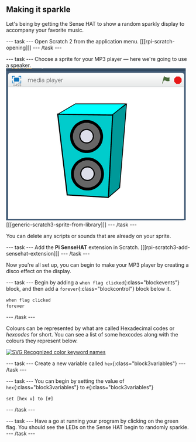 ## Making it sparkle

Let's being by getting the Sense HAT to show a random sparkly display to accompany your favorite music.

--- task ---
Open Scratch 2 from the application menu.
[[[rpi-scratch-opening]]]
--- /task ---

--- task ---
Choose a sprite for your MP3 player — here we're going to use a speaker.
![speaker](images/speaker.png)
[[[generic-scratch3-sprite-from-library]]]
--- /task ---

You can delete any scripts or sounds that are already on your sprite.

--- task ---
Add the **Pi SenseHAT** extension in Scratch.
[[[rpi-scratch3-add-sensehat-extension]]]
--- /task ---

Now you're all set up, you can begin to make your MP3 player by creating a disco effect on the display.

--- task ---
Begin by adding a `when flag clicked`{:class="blockevents"} block, and then add a `forever`{:class="blockcontrol"} block below it.
```blocks3
when flag clicked
forever
```
--- /task ---

Colours can be represented by what are called Hexadecimal codes or *hexcodes* for short. You can see a list of some hexcodes along with the colours they represent below.

<a title="Monaneko [Public domain], via Wikimedia Commons" href="https://commons.wikimedia.org/wiki/File:SVG_Recognized_color_keyword_names.svg"><img width="512" alt="SVG Recognized color keyword names" src="https://upload.wikimedia.org/wikipedia/commons/thumb/2/2b/SVG_Recognized_color_keyword_names.svg/512px-SVG_Recognized_color_keyword_names.svg.png"></a>

--- task ---
Create a new variable called `hex`{:class="block3variables"}
--- /task ---

--- task ---
You can begin by setting the value of `hex`{:class="block3variables"} to `#`{:class="block3variables"}

```blocks3
set [hex v] to [#]
```
--- /task ---

--- task ---
Have a go at running your program by clicking on the green flag. You should see the LEDs on the Sense HAT begin to randomly sparkle.
--- /task ---

